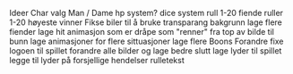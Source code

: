 Ideer
Char valg Man / Dame
hp system?
dice system rull 1-20 fiende ruller 1-20 høyeste vinner 
Fikse biler til å bruke transparang bakgrunn
lage flere fiender
lage hit animasjon som er dråpe som "renner" fra top av bilde til bunn
lage animasjoner for flere sittuasjoner
lage flere Boons
Forandre fixe logoen til spillet
forandre alle bilder og lage bedre slutt
lage lyder til spillet
legge til lyder på forsjellige hendelser
rulletekst
